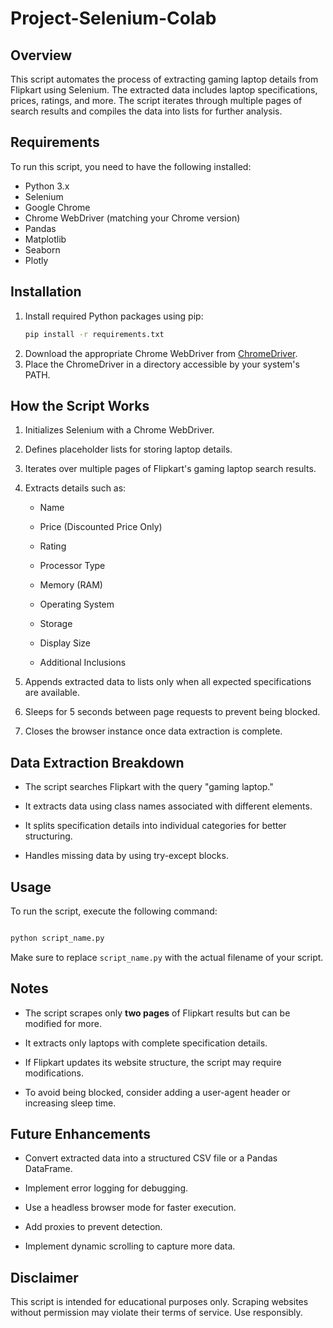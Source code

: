 # Project-Selenium-Colab

## Overview
This script automates the process of extracting gaming laptop details from Flipkart using Selenium. The extracted data includes laptop specifications, prices, ratings, and more. The script iterates through multiple pages of search results and compiles the data into lists for further analysis.

## Requirements
To run this script, you need to have the following installed:
- Python 3.x
- Selenium
- Google Chrome
- Chrome WebDriver (matching your Chrome version)
- Pandas
- Matplotlib
- Seaborn
- Plotly

## Installation
1. Install required Python packages using pip:
   ```bash
   pip install -r requirements.txt
   ```
2. Download the appropriate Chrome WebDriver from [ChromeDriver](https://sites.google.com/chromium.org/driver/).
3. Place the ChromeDriver in a directory accessible by your system's PATH.

## How the Script Works
1. Initializes Selenium with a Chrome WebDriver.

2. Defines placeholder lists for storing laptop details.

3. Iterates over multiple pages of Flipkart's gaming laptop search results.

4. Extracts details such as:

   - Name

   - Price (Discounted Price Only)

   - Rating

   - Processor Type

   - Memory (RAM)

   - Operating System

   - Storage

   - Display Size

   - Additional Inclusions

5. Appends extracted data to lists only when all expected specifications are available.

6. Sleeps for 5 seconds between page requests to prevent being blocked.

7. Closes the browser instance once data extraction is complete.


## Data Extraction Breakdown
- The script searches Flipkart with the query "gaming laptop."

- It extracts data using class names associated with different elements.

- It splits specification details into individual categories for better structuring.

- Handles missing data by using try-except blocks.


## Usage
To run the script, execute the following command:

```bash

python script_name.py

```
Make sure to replace `script_name.py` with the actual filename of your script.


## Notes
- The script scrapes only **two pages** of Flipkart results but can be modified for more.

- It extracts only laptops with complete specification details.

- If Flipkart updates its website structure, the script may require modifications.

- To avoid being blocked, consider adding a user-agent header or increasing sleep time.


## Future Enhancements
- Convert extracted data into a structured CSV file or a Pandas DataFrame.

- Implement error logging for debugging.

- Use a headless browser mode for faster execution.

- Add proxies to prevent detection.

- Implement dynamic scrolling to capture more data.


## Disclaimer
This script is intended for educational purposes only. Scraping websites without permission may violate their terms of service. Use responsibly.

